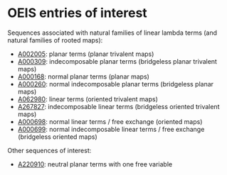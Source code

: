 # OEIS entries of interest

Sequences associated with natural families of linear lambda terms (and natural families of rooted maps):

* [A002005](https://oeis.org/A002005): planar terms (planar trivalent maps)
* [A000309](https://oeis.org/A000309): indecomposable planar terms (bridgeless planar trivalent maps)
* [A000168](https://oeis.org/A000168): normal planar terms (planar maps)
* [A000260](https://oeis.org/A000260): normal indecomposable planar terms (bridgeless planar maps)
* [A062980](https://oeis.org/A062980): linear terms (oriented trivalent maps)
* [A267827](https://oeis.org/A267827): indecomposable linear terms (bridgeless oriented trivalent maps)
* [A000698](https://oeis.org/A000698): normal linear terms / free exchange (oriented maps)
* [A000699](https://oeis.org/A000699): normal indecomposable linear terms / free exchange (bridgeless oriented maps)

Other sequences of interest:

* [A220910](https://oeis.org/A220910): neutral planar terms with one free variable

